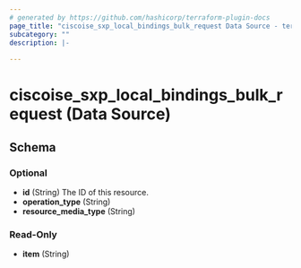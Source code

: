 ```yaml
---
# generated by https://github.com/hashicorp/terraform-plugin-docs
page_title: "ciscoise_sxp_local_bindings_bulk_request Data Source - terraform-provider-ciscoise"
subcategory: ""
description: |-
  
---
```


# ciscoise_sxp_local_bindings_bulk_request (Data Source)





<!-- schema generated by tfplugindocs -->
## Schema

### Optional

- **id** (String) The ID of this resource.
- **operation_type** (String)
- **resource_media_type** (String)

### Read-Only

- **item** (String)


